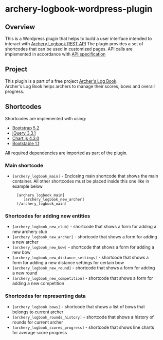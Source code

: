 archery-logbook-wordpress-plugin
=================================

## Overview

This is a Wordpress plugin that helps to build a user interface intended to interact with
[Archery Logbook REST API](https://github.com/eurohlam/archery-logbook)
The plugin provides a set of shortcodes that can be used in customized pages.
API calls are implemented in accordance with [API specification](https://github.com/eurohlam/archery-logbook/blob/master/archery-logbook-api.yaml)

## Project

This plugin is a part of a free project [Archer's Log Book](https://roundkick.nz/).  
Archer's Log Book helps archers to manage their scores, bows and overall progress.

## Shortcodes

Shortcodes are implemented with using:

* [Bootstrap 5.2](https://getbootstrap.com/docs/5.2)
* [jQuery 3.3.1](https://api.jquery.com)
* [Chart.js 4.3.0](https://www.chartjs.org/docs/latest/)
* [Bootstable 1.1](https://github.com/t-edson/bootstable)

All required dependencies are imported as part of the plugin.

### Main shortcode

* `[archery_logbook_main]` - Enclosing main shortcode that shows the main container. All other shortcodes must be placed inside this one like in example below

        [archery_logbook_main]
           [archery_logbook_new_archer]
        [/archery_logbook_main]


### Shortcodes for adding new entities

* `[archery_logbook_new_club]` - shortcode that shows a form for adding a new archery club
* `[archery_logbook_new_archer]` - shortcode that shows a form for adding a new archer
* `[archery_logbook_new_bow]` - shortcode that shows a form for adding a new bow
* `[archery_logbook_new_distance_settings]` - shortcode that shows a form for adding a new distance settings for certain bow
* `[archery_logbook_new_round]` - shortcode that shows a form for adding a new round
* `[archery_logbook_new_competition]` - shortcode that shows a form for adding a new competition

### Shortcodes for representing data

* `[archery_logbook_bows]` - shortcode that shows a list of bows that belongs to current archer
* `[archery_logbook_rounds_history]` - shortcode that shows a history of rounds for current archer
* `[archery_logbook_scores_progress]` - shortcode that shows line charts for average score progress
